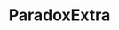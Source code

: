 ---
title: ParadoxExtra
crosslinks:
- livven
- eu4
- paradoxplaza
- autotldr
- comics
- Kaiserreich
- NattyComics
- victoria2
- eu3
- mapporncirclejerk
- europe
- ComedyNecrophilia
- CrusaderKings
- antimeme
- reversehistory
- surrealmemes
- xkcd
- MemeEconomy
- familyguy
---